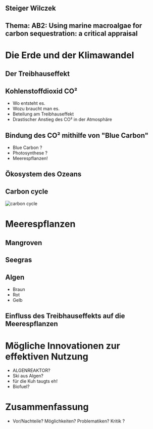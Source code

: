 
## Steiger Wilczek

## Thema: AB2: Using marine macroalgae for carbon sequestration: a critical appraisal



# Die Erde und der Klimawandel
## Der Treibhauseffekt
## Kohlenstoffdioxid CO²  
* Wo entsteht es.
* Wozu braucht man es.
* Beteilung am Treibhauseffekt
* Drastischer Anstieg des CO² in der Atmosphäre 
## Bindung des CO² mithilfe von "Blue Carbon"
* Blue Carbon ?
* Photosynthese ?
* Meerespflanzen!
## Ökosystem des Ozeans
## Carbon cycle
![carbon cycle](https://upload.wikimedia.org/wikipedia/commons/thumb/c/c9/Carbon_cycle-cute-diagram-fi.svg/1280px-Carbon_cycle-cute-diagram-fi.svg.png)
# Meerespflanzen
## Mangroven
## Seegras
## Algen
* Braun
* Rot 
* Gelb
## Einfluss des Treibhauseffekts auf die Meerespflanzen
# Mögliche Innovationen zur effektiven Nutzung
* ALGENREAKTOR?
* Ski aus Algen?
* für die Kuh taugts eh!
* Biofuel?
# Zusammenfassung
* Vor/Nachteile? Möglichkeiten? Problematiken? Kritik ? 

